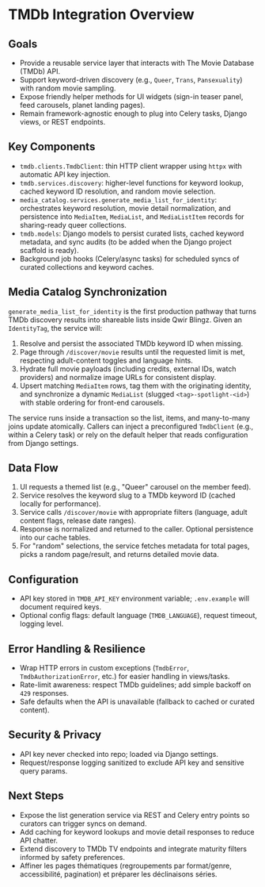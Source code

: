 # TMDb Integration Overview

## Goals
- Provide a reusable service layer that interacts with The Movie Database (TMDb) API.
- Support keyword-driven discovery (e.g., `Queer`, `Trans`, `Pansexuality`) with random movie sampling.
- Expose friendly helper methods for UI widgets (sign-in teaser panel, feed carousels, planet landing pages).
- Remain framework-agnostic enough to plug into Celery tasks, Django views, or REST endpoints.

## Key Components
- `tmdb.clients.TmdbClient`: thin HTTP client wrapper using `httpx` with automatic API key injection.
- `tmdb.services.discovery`: higher-level functions for keyword lookup, cached keyword ID resolution, and random movie selection.
- `media_catalog.services.generate_media_list_for_identity`: orchestrates keyword resolution, movie detail normalization, and persistence into `MediaItem`, `MediaList`, and `MediaListItem` records for sharing-ready queer collections.
- `tmdb.models`: Django models to persist curated lists, cached keyword metadata, and sync audits (to be added when the Django project scaffold is ready).
- Background job hooks (Celery/async tasks) for scheduled syncs of curated collections and keyword caches.

## Media Catalog Synchronization
`generate_media_list_for_identity` is the first production pathway that turns TMDb discovery results into shareable lists inside Qwir Blingz. Given an `IdentityTag`, the service will:

1. Resolve and persist the associated TMDb keyword ID when missing.
2. Page through `/discover/movie` results until the requested limit is met, respecting adult-content toggles and language hints.
3. Hydrate full movie payloads (including credits, external IDs, watch providers) and normalize image URLs for consistent display.
4. Upsert matching `MediaItem` rows, tag them with the originating identity, and synchronize a dynamic `MediaList` (slugged `<tag>-spotlight-<id>`) with stable ordering for front-end carousels.

The service runs inside a transaction so the list, items, and many-to-many joins update atomically. Callers can inject a preconfigured `TmdbClient` (e.g., within a Celery task) or rely on the default helper that reads configuration from Django settings.

## Data Flow
1. UI requests a themed list (e.g., "Queer" carousel on the member feed).
2. Service resolves the keyword slug to a TMDb keyword ID (cached locally for performance).
3. Service calls `/discover/movie` with appropriate filters (language, adult content flags, release date ranges).
4. Response is normalized and returned to the caller. Optional persistence into our cache tables.
5. For "random" selections, the service fetches metadata for total pages, picks a random page/result, and returns detailed movie data.

## Configuration
- API key stored in `TMDB_API_KEY` environment variable; `.env.example` will document required keys.
- Optional config flags: default language (`TMDB_LANGUAGE`), request timeout, logging level.

## Error Handling & Resilience
- Wrap HTTP errors in custom exceptions (`TmdbError`, `TmdbAuthorizationError`, etc.) for easier handling in views/tasks.
- Rate-limit awareness: respect TMDb guidelines; add simple backoff on `429` responses.
- Safe defaults when the API is unavailable (fallback to cached or curated content).

## Security & Privacy
- API key never checked into repo; loaded via Django settings.
- Request/response logging sanitized to exclude API key and sensitive query params.

## Next Steps
- Expose the list generation service via REST and Celery entry points so curators can trigger syncs on demand.
- Add caching for keyword lookups and movie detail responses to reduce API chatter.
- Extend discovery to TMDb TV endpoints and integrate maturity filters informed by safety preferences.
- Affiner les pages thématiques (regroupements par format/genre, accessibilité, pagination) et préparer les déclinaisons séries.
